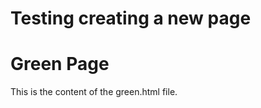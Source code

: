 # Testing creating a new page

<!-- Include HTML content directly -->
<div>
  <h1>Green Page</h1>
  <p>This is the content of the green.html file.</p>
</div>

<div id="green-content"></div>

<script>
  console.log("Runing script")
  fetch('green_map.html')
    .then(response => response.text())
    .then(data => {
      document.getElementById('green-content').innerHTML = data;
    })
    .catch(error => console.error('Error loading green_map.html:', error));
</script>